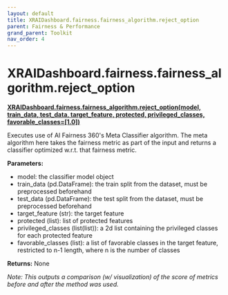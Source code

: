 ```yaml
---
layout: default
title: XRAIDashboard.fairness.fairness_algorithm.reject_option
parent: Fairness & Performance
grand_parent: Toolkit
nav_order: 4
---
```


# XRAIDashboard.fairness.fairness_algorithm.reject_option
**[XRAIDashboard.fairness.fairness_algorithm.reject_option(model, train_data, test_data, target_feature, protected, privileged_classes, favorable_classes=[1.0])](https://github.com/gaberamolete/XRAIDashboard/blob/main/fairness/fairness_algorithm.py)**


Executes use of AI Fairness 360's Meta Classifier algorithm. The meta algorithm here takes the fairness metric as part of the input and returns a classifier optimized w.r.t. that fairness metric.


**Parameters:**
-  model: the classifier model object
- train_data (pd.DataFrame): the train split from the dataset, must be preprocessed beforehand
- test_data (pd.DataFrame): the test split from the dataset, must be preprocessed beforehand
- target_feature (str): the target feature
- protected (list): list of protected features
- privileged_classes (list(list)): a 2d list containing the privileged classes for each protected feature
- favorable_classes (list): a list of favorable classes in the target feature, restricted to n-1 length, where n is the number of classes

**Returns:**
None

*Note: This outputs a comparison (w/ visualization) of the score of metrics before and after the method was used.*